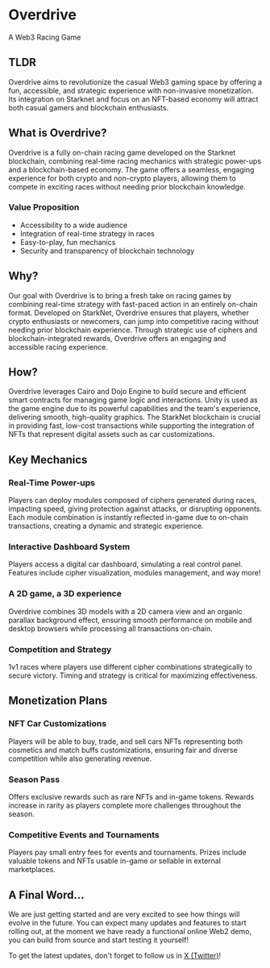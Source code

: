 # Overdrive
A Web3 Racing Game

## TLDR

Overdrive aims to revolutionize the casual Web3 gaming space by offering a fun, accessible, and strategic experience with non-invasive monetization. Its integration on Starknet and focus on an NFT-based economy will attract both casual gamers and blockchain enthusiasts.

## What is Overdrive?

Overdrive is a fully on-chain racing game developed on the Starknet blockchain, combining real-time racing mechanics with strategic power-ups and a blockchain-based economy. The game offers a seamless, engaging experience for both crypto and non-crypto players, allowing them to compete in exciting races without needing prior blockchain knowledge.

### Value Proposition

- Accessibility to a wide audience
- Integration of real-time strategy in races
- Easy-to-play, fun mechanics
- Security and transparency of blockchain technology

## Why?

Our goal with Overdrive is to bring a fresh take on racing games by combining real-time strategy with fast-paced action in an entirely on-chain format. Developed on StarkNet, Overdrive ensures that players, whether crypto enthusiasts or newcomers, can jump into competitive racing without needing prior blockchain experience. Through strategic use of ciphers and blockchain-integrated rewards, Overdrive offers an engaging and accessible racing experience.

## How?

Overdrive leverages Cairo and Dojo Engine to build secure and efficient smart contracts for managing game logic and interactions. Unity is used as the game engine due to its powerful capabilities and the team's experience, delivering smooth, high-quality graphics. The StarkNet blockchain is crucial in providing fast, low-cost transactions while supporting the integration of NFTs that represent digital assets such as car customizations.

## Key Mechanics

### Real-Time Power-ups

Players can deploy modules composed of ciphers generated during races, impacting speed, giving protection against attacks, or disrupting opponents. Each module combination is instantly reflected in-game due to on-chain transactions, creating a dynamic and strategic experience.

### Interactive Dashboard System

Players access a digital car dashboard, simulating a real control panel. Features include cipher visualization, modules management, and way more!

### A 2D game, a 3D experience

Overdrive combines 3D models with a 2D camera view and an organic parallax background effect, ensuring smooth performance on mobile and desktop browsers while processing all transactions on-chain.

### Competition and Strategy

1v1 races where players use different cipher combinations strategically to secure victory. Timing and strategy is critical for maximizing effectiveness.

## Monetization Plans

### NFT Car Customizations

Players will be able to buy, trade, and sell cars NFTs representing both cosmetics and match buffs customizations, ensuring fair and diverse competition while also generating revenue.

### Season Pass

Offers exclusive rewards such as rare NFTs and in-game tokens. Rewards increase in rarity as players complete more challenges throughout the season.

### Competitive Events and Tournaments

Players pay small entry fees for events and tournaments. Prizes include valuable tokens and NFTs usable in-game or sellable in external marketplaces.

## A Final Word...
We are just getting started and are very excited to see how things will evolve in the future. You can expect many updates and features to start rolling out, at the moment we have ready a functional online Web2 demo, you can build from source and start testing it yourself! 

To get the latest updates, don't forget to follow us in [X (Twitter)](https://x.com/FerneLabs)!